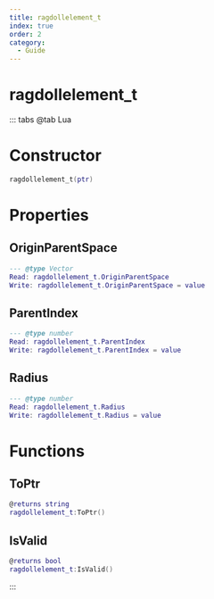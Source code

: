 ```yaml
---
title: ragdollelement_t
index: true
order: 2
category:
  - Guide
---
```


# ragdollelement_t

::: tabs
@tab Lua
# Constructor
```lua
ragdollelement_t(ptr)
```
# Properties
## OriginParentSpace 
```lua
--- @type Vector
Read: ragdollelement_t.OriginParentSpace
Write: ragdollelement_t.OriginParentSpace = value
```
## ParentIndex 
```lua
--- @type number
Read: ragdollelement_t.ParentIndex
Write: ragdollelement_t.ParentIndex = value
```
## Radius 
```lua
--- @type number
Read: ragdollelement_t.Radius
Write: ragdollelement_t.Radius = value
```
# Functions
## ToPtr
```lua
@returns string
ragdollelement_t:ToPtr()
```
## IsValid
```lua
@returns bool
ragdollelement_t:IsValid()
```

:::